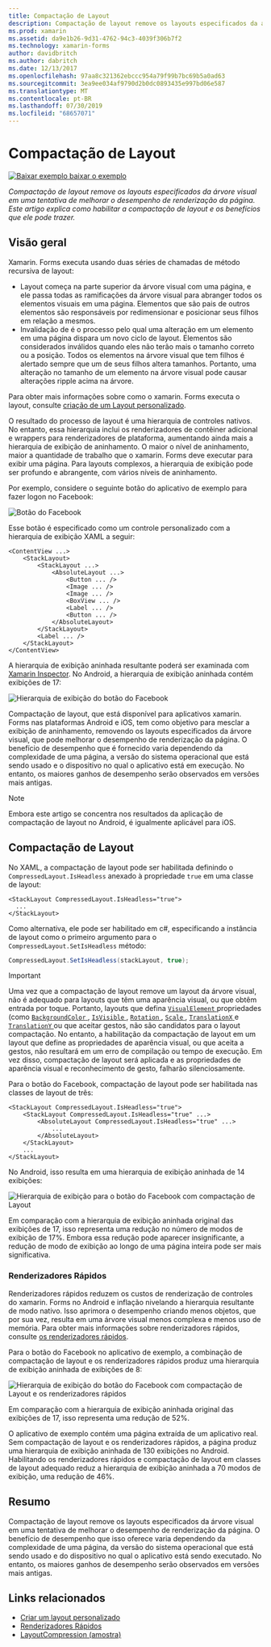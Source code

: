 ```yaml
---
title: Compactação de Layout
description: Compactação de layout remove os layouts especificados da árvore visual em uma tentativa de melhorar o desempenho de renderização da página. Este artigo explica como habilitar a compactação de layout e os benefícios que ele pode trazer.
ms.prod: xamarin
ms.assetid: da9e1b26-9d31-4762-94c3-4039f306b7f2
ms.technology: xamarin-forms
author: davidbritch
ms.author: dabritch
ms.date: 12/13/2017
ms.openlocfilehash: 97aa8c321362ebccc954a79f99b7bc69b5a0ad63
ms.sourcegitcommit: 3ea9ee034af9790d2b0dc0893435e997bd06e587
ms.translationtype: MT
ms.contentlocale: pt-BR
ms.lasthandoff: 07/30/2019
ms.locfileid: "68657071"
---
```

# <a name="layout-compression"></a>Compactação de Layout

[![Baixar exemplo](~/media/shared/download.png) baixar o exemplo](https://docs.microsoft.com/samples/xamarin/xamarin-forms-samples/userinterface-layoutcompression)

_Compactação de layout remove os layouts especificados da árvore visual em uma tentativa de melhorar o desempenho de renderização da página. Este artigo explica como habilitar a compactação de layout e os benefícios que ele pode trazer._

## <a name="overview"></a>Visão geral

Xamarin. Forms executa usando duas séries de chamadas de método recursiva de layout:

- Layout começa na parte superior da árvore visual com uma página, e ele passa todas as ramificações da árvore visual para abranger todos os elementos visuais em uma página. Elementos que são pais de outros elementos são responsáveis por redimensionar e posicionar seus filhos em relação a mesmos.
- Invalidação de é o processo pelo qual uma alteração em um elemento em uma página dispara um novo ciclo de layout. Elementos são considerados inválidos quando eles não terão mais o tamanho correto ou a posição. Todos os elementos na árvore visual que tem filhos é alertado sempre que um de seus filhos altera tamanhos. Portanto, uma alteração no tamanho de um elemento na árvore visual pode causar alterações ripple acima na árvore.

Para obter mais informações sobre como o xamarin. Forms executa o layout, consulte [criação de um Layout personalizado](~/xamarin-forms/user-interface/layouts/custom.md).

O resultado do processo de layout é uma hierarquia de controles nativos. No entanto, essa hierarquia inclui os renderizadores de contêiner adicional e wrappers para renderizadores de plataforma, aumentando ainda mais a hierarquia de exibição de aninhamento. O maior o nível de aninhamento, maior a quantidade de trabalho que o xamarin. Forms deve executar para exibir uma página. Para layouts complexos, a hierarquia de exibição pode ser profundo e abrangente, com vários níveis de aninhamento.

Por exemplo, considere o seguinte botão do aplicativo de exemplo para fazer logon no Facebook:

![](layout-compression-images/facebook-button.png "Botão do Facebook")

Esse botão é especificado como um controle personalizado com a hierarquia de exibição XAML a seguir:

```xaml
<ContentView ...>
    <StackLayout>
        <StackLayout ...>
            <AbsoluteLayout ...>
                <Button ... />    
                <Image ... />
                <Image ... />
                <BoxView ... />
                <Label ... />
                <Button ... />
            </AbsoluteLayout>
        </StackLayout>
        <Label ... />
    </StackLayout>    
</ContentView>
```

A hierarquia de exibição aninhada resultante poderá ser examinada com [Xamarin Inspector](~/tools/inspector/index.md). No Android, a hierarquia de exibição aninhada contém exibições de 17:

![](layout-compression-images/no-compression.png "Hierarquia de exibição do botão do Facebook")

Compactação de layout, que está disponível para aplicativos xamarin. Forms nas plataformas Android e iOS, tem como objetivo para mesclar a exibição de aninhamento, removendo os layouts especificados da árvore visual, que pode melhorar o desempenho de renderização da página. O benefício de desempenho que é fornecido varia dependendo da complexidade de uma página, a versão do sistema operacional que está sendo usado e o dispositivo no qual o aplicativo está em execução. No entanto, os maiores ganhos de desempenho serão observados em versões mais antigas.

> [!NOTE]
> Embora este artigo se concentra nos resultados da aplicação de compactação de layout no Android, é igualmente aplicável para iOS.

## <a name="layout-compression"></a>Compactação de Layout

No XAML, a compactação de layout pode ser habilitada definindo o `CompressedLayout.IsHeadless` anexado à propriedade `true` em uma classe de layout:

```xaml
<StackLayout CompressedLayout.IsHeadless="true">
  ...
</StackLayout>   
```

Como alternativa, ele pode ser habilitado em c#, especificando a instância de layout como o primeiro argumento para o `CompressedLayout.SetIsHeadless` método:

```csharp
CompressedLayout.SetIsHeadless(stackLayout, true);
```

> [!IMPORTANT]
> Uma vez que a compactação de layout remove um layout da árvore visual, não é adequado para layouts que têm uma aparência visual, ou que obtêm entrada por toque. Portanto, layouts que defina [ `VisualElement` ](xref:Xamarin.Forms.VisualElement) propriedades (como [ `BackgroundColor` ](xref:Xamarin.Forms.VisualElement.BackgroundColor), [ `IsVisible` ](xref:Xamarin.Forms.VisualElement.IsVisible), [ `Rotation` ](xref:Xamarin.Forms.VisualElement.Rotation), [ `Scale` ](xref:Xamarin.Forms.VisualElement.Scale), [ `TranslationX` ](xref:Xamarin.Forms.VisualElement.TranslationX) e [ `TranslationY` ](xref:Xamarin.Forms.VisualElement.TranslationY) ou que aceitar gestos, não são candidatos para o layout compactação. No entanto, a habilitação da compactação de layout em um layout que define as propriedades de aparência visual, ou que aceita a gestos, não resultará em um erro de compilação ou tempo de execução. Em vez disso, compactação de layout será aplicada e as propriedades de aparência visual e reconhecimento de gesto, falharão silenciosamente.

Para o botão do Facebook, compactação de layout pode ser habilitada nas classes de layout de três:

```xaml
<StackLayout CompressedLayout.IsHeadless="true">
    <StackLayout CompressedLayout.IsHeadless="true" ...>
        <AbsoluteLayout CompressedLayout.IsHeadless="true" ...>
            ...
        </AbsoluteLayout>
    </StackLayout>
    ...
</StackLayout>  
```

No Android, isso resulta em uma hierarquia de exibição aninhada de 14 exibições:

![](layout-compression-images/layout-compression.png "Hierarquia de exibição para o botão do Facebook com compactação de Layout")

Em comparação com a hierarquia de exibição aninhada original das exibições de 17, isso representa uma redução no número de modos de exibição de 17%. Embora essa redução pode aparecer insignificante, a redução de modo de exibição ao longo de uma página inteira pode ser mais significativa.

### <a name="fast-renderers"></a>Renderizadores Rápidos

Renderizadores rápidos reduzem os custos de renderização de controles do xamarin. Forms no Android e inflação nivelando a hierarquia resultante de modo nativo. Isso aprimora o desempenho criando menos objetos, que por sua vez, resulta em uma árvore visual menos complexa e menos uso de memória. Para obter mais informações sobre renderizadores rápidos, consulte [os renderizadores rápidos](~/xamarin-forms/internals/fast-renderers.md).

Para o botão do Facebook no aplicativo de exemplo, a combinação de compactação de layout e os renderizadores rápidos produz uma hierarquia de exibição aninhada de exibições de 8:

![](layout-compression-images/layout-compression-with-fast-renderers.png "Hierarquia de exibição do botão do Facebook com compactação de Layout e os renderizadores rápidos")

Em comparação com a hierarquia de exibição aninhada original das exibições de 17, isso representa uma redução de 52%.

O aplicativo de exemplo contém uma página extraída de um aplicativo real. Sem compactação de layout e os renderizadores rápidos, a página produz uma hierarquia de exibição aninhada de 130 exibições no Android. Habilitando os renderizadores rápidos e compactação de layout em classes de layout adequado reduz a hierarquia de exibição aninhada a 70 modos de exibição, uma redução de 46%.

## <a name="summary"></a>Resumo

Compactação de layout remove os layouts especificados da árvore visual em uma tentativa de melhorar o desempenho de renderização da página. O benefício de desempenho que isso oferece varia dependendo da complexidade de uma página, da versão do sistema operacional que está sendo usado e do dispositivo no qual o aplicativo está sendo executado. No entanto, os maiores ganhos de desempenho serão observados em versões mais antigas.


## <a name="related-links"></a>Links relacionados

- [Criar um layout personalizado](~/xamarin-forms/user-interface/layouts/custom.md)
- [Renderizadores Rápidos](~/xamarin-forms/internals/fast-renderers.md)
- [LayoutCompression (amostra)](https://docs.microsoft.com/samples/xamarin/xamarin-forms-samples/userinterface-layoutcompression)
